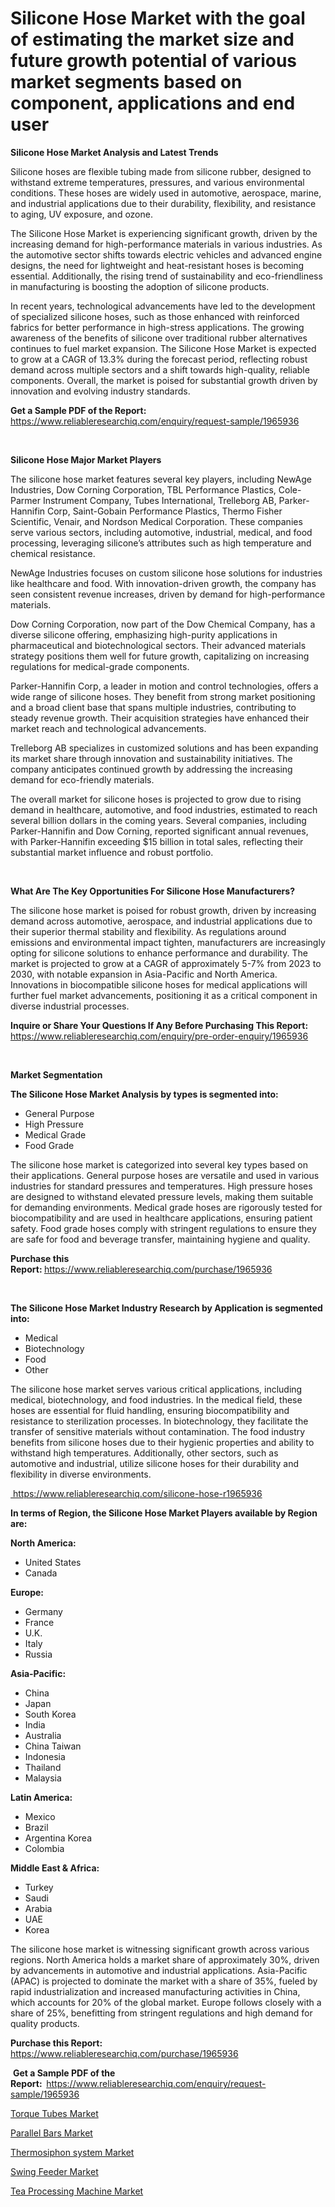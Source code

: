 <p><h1>Silicone Hose Market with the goal of estimating the market size and future growth potential of various market segments based on component, applications and end user</h1></p><p><strong>Silicone Hose Market Analysis and Latest Trends</strong></p>
<p><p>Silicone hoses are flexible tubing made from silicone rubber, designed to withstand extreme temperatures, pressures, and various environmental conditions. These hoses are widely used in automotive, aerospace, marine, and industrial applications due to their durability, flexibility, and resistance to aging, UV exposure, and ozone.</p><p>The Silicone Hose Market is experiencing significant growth, driven by the increasing demand for high-performance materials in various industries. As the automotive sector shifts towards electric vehicles and advanced engine designs, the need for lightweight and heat-resistant hoses is becoming essential. Additionally, the rising trend of sustainability and eco-friendliness in manufacturing is boosting the adoption of silicone products.</p><p>In recent years, technological advancements have led to the development of specialized silicone hoses, such as those enhanced with reinforced fabrics for better performance in high-stress applications. The growing awareness of the benefits of silicone over traditional rubber alternatives continues to fuel market expansion. The Silicone Hose Market is expected to grow at a CAGR of 13.3% during the forecast period, reflecting robust demand across multiple sectors and a shift towards high-quality, reliable components. Overall, the market is poised for substantial growth driven by innovation and evolving industry standards.</p></p>
<p><strong>Get a Sample PDF of the Report:&nbsp;</strong> <a href="https://www.reliableresearchiq.com/enquiry/request-sample/1965936?utm_campaign=1876&utm_medium=2&utm_source=Github&utm_content=ia&utm_term=08042025&utm_id=silicone-hose">https://www.reliableresearchiq.com/enquiry/request-sample/1965936</a></p>
<p>&nbsp;</p>
<p><strong>Silicone Hose Major Market Players</strong></p>
<p><p>The silicone hose market features several key players, including NewAge Industries, Dow Corning Corporation, TBL Performance Plastics, Cole-Parmer Instrument Company, Tubes International, Trelleborg AB, Parker-Hannifin Corp, Saint-Gobain Performance Plastics, Thermo Fisher Scientific, Venair, and Nordson Medical Corporation. These companies serve various sectors, including automotive, industrial, medical, and food processing, leveraging silicone’s attributes such as high temperature and chemical resistance.</p><p>NewAge Industries focuses on custom silicone hose solutions for industries like healthcare and food. With innovation-driven growth, the company has seen consistent revenue increases, driven by demand for high-performance materials.</p><p>Dow Corning Corporation, now part of the Dow Chemical Company, has a diverse silicone offering, emphasizing high-purity applications in pharmaceutical and biotechnological sectors. Their advanced materials strategy positions them well for future growth, capitalizing on increasing regulations for medical-grade components.</p><p>Parker-Hannifin Corp, a leader in motion and control technologies, offers a wide range of silicone hoses. They benefit from strong market positioning and a broad client base that spans multiple industries, contributing to steady revenue growth. Their acquisition strategies have enhanced their market reach and technological advancements.</p><p>Trelleborg AB specializes in customized solutions and has been expanding its market share through innovation and sustainability initiatives. The company anticipates continued growth by addressing the increasing demand for eco-friendly materials.</p><p>The overall market for silicone hoses is projected to grow due to rising demand in healthcare, automotive, and food industries, estimated to reach several billion dollars in the coming years. Several companies, including Parker-Hannifin and Dow Corning, reported significant annual revenues, with Parker-Hannifin exceeding $15 billion in total sales, reflecting their substantial market influence and robust portfolio.</p></p>
<p>&nbsp;</p>
<p><strong>What Are The Key Opportunities For Silicone Hose Manufacturers?</strong></p>
<p><p>The silicone hose market is poised for robust growth, driven by increasing demand across automotive, aerospace, and industrial applications due to their superior thermal stability and flexibility. As regulations around emissions and environmental impact tighten, manufacturers are increasingly opting for silicone solutions to enhance performance and durability. The market is projected to grow at a CAGR of approximately 5-7% from 2023 to 2030, with notable expansion in Asia-Pacific and North America. Innovations in biocompatible silicone hoses for medical applications will further fuel market advancements, positioning it as a critical component in diverse industrial processes.</p></p>
<p><strong>Inquire or Share Your Questions If Any Before Purchasing This Report:</strong> <a href="https://www.reliableresearchiq.com/enquiry/pre-order-enquiry/1965936?utm_campaign=1876&utm_medium=2&utm_source=Github&utm_content=ia&utm_term=08042025&utm_id=silicone-hose">https://www.reliableresearchiq.com/enquiry/pre-order-enquiry/1965936</a></p>
<p>&nbsp;</p>
<p><strong>Market Segmentation</strong></p>
<p><strong>The Silicone Hose Market Analysis by types is segmented into:</strong></p>
<p><ul><li>General Purpose</li><li>High Pressure</li><li>Medical Grade</li><li>Food Grade</li></ul></p>
<p><p>The silicone hose market is categorized into several key types based on their applications. General purpose hoses are versatile and used in various industries for standard pressures and temperatures. High pressure hoses are designed to withstand elevated pressure levels, making them suitable for demanding environments. Medical grade hoses are rigorously tested for biocompatibility and are used in healthcare applications, ensuring patient safety. Food grade hoses comply with stringent regulations to ensure they are safe for food and beverage transfer, maintaining hygiene and quality.</p></p>
<p><strong>Purchase this Report:&nbsp;</strong><a href="https://www.reliableresearchiq.com/purchase/1965936?utm_campaign=1876&utm_medium=2&utm_source=Github&utm_content=ia&utm_term=08042025&utm_id=silicone-hose">https://www.reliableresearchiq.com/purchase/1965936</a></p>
<p>&nbsp;</p>
<p><strong>The Silicone Hose Market Industry Research by Application is segmented into:</strong></p>
<p><ul><li>Medical</li><li>Biotechnology</li><li>Food</li><li>Other</li></ul></p>
<p><p>The silicone hose market serves various critical applications, including medical, biotechnology, and food industries. In the medical field, these hoses are essential for fluid handling, ensuring biocompatibility and resistance to sterilization processes. In biotechnology, they facilitate the transfer of sensitive materials without contamination. The food industry benefits from silicone hoses due to their hygienic properties and ability to withstand high temperatures. Additionally, other sectors, such as automotive and industrial, utilize silicone hoses for their durability and flexibility in diverse environments.</p></p>
<p><a href="https://www.reliableresearchiq.com/silicone-hose-r1965936?utm_campaign=1876&utm_medium=2&utm_source=Github&utm_content=ia&utm_term=08042025&utm_id=silicone-hose">&nbsp;https://www.reliableresearchiq.com/silicone-hose-r1965936</a></p>
<p><strong>In terms of Region, the Silicone Hose Market Players available by Region are:</strong></p>
<p>
    <p> <strong> North America: </strong>
        <ul>
            <li>United States</li>
            <li>Canada</li>
        </ul>
        </p> 
    <p> <strong> Europe: </strong>
        <ul>
            <li>Germany</li>
            <li>France</li>
            <li>U.K.</li>
            <li>Italy</li>
            <li>Russia</li>
        </ul>
        </p> 
    <p> <strong> Asia-Pacific: </strong>
        <ul>
            <li>China</li>
            <li>Japan</li>
            <li>South Korea</li>
            <li>India</li>
            <li>Australia</li>
            <li>China Taiwan</li>
            <li>Indonesia</li>
            <li>Thailand</li>
            <li>Malaysia</li>
        </ul>
        </p> 
    <p> <strong> Latin America: </strong>
        <ul>
            <li>Mexico</li>
            <li>Brazil</li>
            <li>Argentina Korea</li>
            <li>Colombia</li>
        </ul>
        </p> 
    <p> <strong> Middle East & Africa: </strong>
        <ul>
            <li>Turkey</li>
            <li>Saudi</li>
            <li>Arabia</li>
            <li>UAE</li>
            <li>Korea</li>
        </ul>
    </p>
    </p>
<p><p>The silicone hose market is witnessing significant growth across various regions. North America holds a market share of approximately 30%, driven by advancements in automotive and industrial applications. Asia-Pacific (APAC) is projected to dominate the market with a share of 35%, fueled by rapid industrialization and increased manufacturing activities in China, which accounts for 20% of the global market. Europe follows closely with a share of 25%, benefitting from stringent regulations and high demand for quality products. </p></p>
<p><strong>Purchase this Report: </strong><a href="https://www.reliableresearchiq.com/purchase/1965936?utm_campaign=1876&utm_medium=2&utm_source=Github&utm_content=ia&utm_term=08042025&utm_id=silicone-hose">https://www.reliableresearchiq.com/purchase/1965936</a></p>
<p>&nbsp;<strong>Get a Sample PDF of the Report:&nbsp;&nbsp;</strong><a href="https://www.reliableresearchiq.com/enquiry/request-sample/1965936?utm_campaign=1876&utm_medium=2&utm_source=Github&utm_content=ia&utm_term=08042025&utm_id=silicone-hose">https://www.reliableresearchiq.com/enquiry/request-sample/1965936</a></p>
<p><strong></strong></p>
<p><p><a href="https://github.com/habyoneub/Market-Research-Report-List-1/blob/main/torque-tubes-market.md?utm_campaign=1876&utm_medium=2&utm_source=Github&utm_content=ia&utm_term=08042025&utm_id=silicone-hose">Torque Tubes Market</a></p><p><a href="https://github.com/haklagjbj/Market-Research-Report-List-1/blob/main/parallel-bars-market.md?utm_campaign=1876&utm_medium=2&utm_source=Github&utm_content=ia&utm_term=08042025&utm_id=silicone-hose">Parallel Bars Market</a></p><p><a href="https://github.com/kemauteve/Market-Research-Report-List-1/blob/main/thermosiphon-system-market.md?utm_campaign=1876&utm_medium=2&utm_source=Github&utm_content=ia&utm_term=08042025&utm_id=silicone-hose">Thermosiphon system Market</a></p><p><a href="https://github.com/drissahrouk/Market-Research-Report-List-1/blob/main/swing-feeder-market.md?utm_campaign=1876&utm_medium=2&utm_source=Github&utm_content=ia&utm_term=08042025&utm_id=silicone-hose">Swing Feeder Market</a></p><p><a href="https://github.com/latilsmickl8/Market-Research-Report-List-1/blob/main/tea-processing-machine-market.md?utm_campaign=1876&utm_medium=2&utm_source=Github&utm_content=ia&utm_term=08042025&utm_id=silicone-hose">Tea Processing Machine Market</a></p></p>
